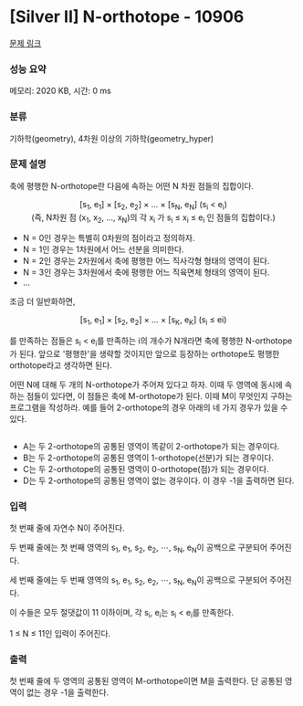 # [Silver II] N-orthotope - 10906 

[문제 링크](https://www.acmicpc.net/problem/10906) 

### 성능 요약

메모리: 2020 KB, 시간: 0 ms

### 분류

기하학(geometry), 4차원 이상의 기하학(geometry_hyper)

### 문제 설명

<p>축에 평행한 N-orthotope란 다음에 속하는 어떤 N 차원 점들의 집합이다.</p>

<p style="text-align: center;">[s<sub>1</sub>, e<sub>1</sub>] × [s<sub>2</sub>, e<sub>2</sub>] × ... × [s<sub>N</sub>, e<sub>N</sub>] (s<sub>i</sub> < e<sub>i</sub>)<br>
(즉, N차원 점 (x<sub>1</sub>, x<sub>2</sub>, ..., x<sub>N</sub>)의 각 x<sub>i</sub> 가 s<sub>i</sub> ≤ x<sub>i</sub> ≤ e<sub>i</sub> 인 점들의 집합이다.)</p>

<ul>
	<li>N = 0인 경우는 특별히 0차원의 점이라고 정의하자. </li>
	<li>N = 1인 경우는 1차원에서 어느 선분을 의미한다. </li>
	<li>N = 2인 경우는 2차원에서 축에 평행한 어느 직사각형 형태의 영역이 된다. </li>
	<li>N = 3인 경우는 3차원에서 축에 평행한 어느 직육면체 형태의 영역이 된다. </li>
	<li>...</li>
</ul>

<p>조금 더 일반화하면,</p>

<p style="text-align: center;">[s<sub>1</sub>, e<sub>1</sub>] × [s<sub>2</sub>, e<sub>2</sub>] × ... × [s<sub>K</sub>, e<sub>K</sub>] (s<sub>i</sub> ≤ ei)</p>

<p>를 만족하는 점들은 s<sub>i</sub> < e<sub>i</sub>를 만족하는 i의 개수가 N개라면 축에 평행한 N-orthotope가 된다. 앞으로 '평행한'을 생략할 것이지만 앞으로 등장하는 orthotope도 평행한 orthotope라고 생각하면 된다.</p>

<p>어떤 N에 대해 두 개의 N-orthotope가 주어져 있다고 하자. 이때 두 영역에 동시에 속하는 점들이 있다면, 이 점들은 축에 M-orthotope가 된다. 이때 M이 무엇인지 구하는 프로그램을 작성하라. 예를 들어 2-orthotope의 경우 아래의 네 가지 경우가 있을 수 있다.</p>

<p style="text-align: center;"><img alt="" src="https://onlinejudgeimages.s3-ap-northeast-1.amazonaws.com/problem/10906/ex.png"></p>

<ul>
	<li>A는 두 2-orthotope의 공통된 영역이 똑같이 2-orthotope가 되는 경우이다. </li>
	<li>B는 두 2-orthotope의 공통된 영역이 1-orthotope(선분)가 되는 경우이다.</li>
	<li>C는 두 2-orthotope의 공통된 영역이 0-orthotope(점)가 되는 경우이다.</li>
	<li>D는 두 2-orthotope의 공통된 영역이 없는 경우이다. 이 경우 -1을 출력하면 된다.</li>
</ul>

### 입력 

 <p>첫 번째 줄에 자연수 N이 주어진다.</p>

<p>두 번째 줄에는 첫 번째 영역의 s<sub>1</sub>, e<sub>1</sub>, s<sub>2</sub>, e<sub>2</sub>, ⋯, s<sub>N</sub>, e<sub>N</sub>이 공백으로 구분되어 주어진다.</p>

<p>세 번째 줄에는 두 번째 영역의 s<sub>1</sub>, e<sub>1</sub>, s<sub>2</sub>, e<sub>2</sub>, ⋯, s<sub>N</sub>, e<sub>N</sub>이 공백으로 구분되어 주어진다.</p>

<p>이 수들은 모두 절댓값이 11 이하이며, 각 s<sub>i</sub>, e<sub>i</sub>는 s<sub>i</sub> < e<sub>i</sub>를 만족한다.</p>

<p>1 ≤ N ≤ 11인 입력이 주어진다.</p>

### 출력 

 <p>첫 번째 줄에 두 영역의 공통된 영역이 M-orthotope이면 M을 출력한다. 단 공통된 영역이 없는 경우 -1을 출력한다.</p>

